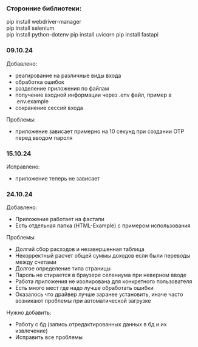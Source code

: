 ﻿### Сторонние библиотеки:
pip install webdriver-manager  
pip install selenium  
pip install python-dotenv
pip install uvicorn
pip install fastapi


### 09.10.24
Добавлено:
* реагирование на различные виды входа
* обработка ошибок
* разделение приложения по файлам
* получение входной информации через .env файл, пример в .env.example
* сохранение сессий входа

Проблемы:
* приложение зависает примерно на 10 секунд при создании OTP перед вводом пароля

### 15.10.24
Исправлено:
* приложение теперь не зависает

### 24.10.24
Добавлено:
* Приложение работает на фастапи
* Есть отдельная папка (HTML-Example) с примером использования

Проблемы:
* Долгий сбор расходов и незавершенная таблица
* Некорректный расчет общей суммы доходов если были переводы между счетами
* Долгое определение типа страницы
* Пароль не стирается в браузере селениума при неверном вводе
* Работа приложения не изолирована для конкретного пользователя
* Есть много мест где надо лучше обработать ошибки
* Оказалось что драйвер лучше заранее установить, иначе часто возникают проблемы при автоматической загрузке 

Нужно добавить:
* Работу с бд (запись отредактированных данных в бд и их извлечение)
* Исправить все проблемы